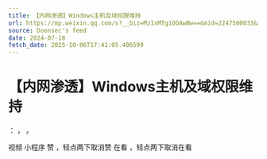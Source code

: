 ```yaml
---
title: 【内网渗透】Windows主机及域权限维持
url: https://mp.weixin.qq.com/s?__biz=MzIxMTg1ODAwNw==&mid=2247500033&idx=1&sn=1d638f66e99e2b59c44c57da5b3210f9
source: Doonsec's feed
date: 2024-07-18
fetch_date: 2025-10-06T17:41:05.406599
---
```


# 【内网渗透】Windows主机及域权限维持

：
，
。

视频
小程序
赞
，轻点两下取消赞
在看
，轻点两下取消在看